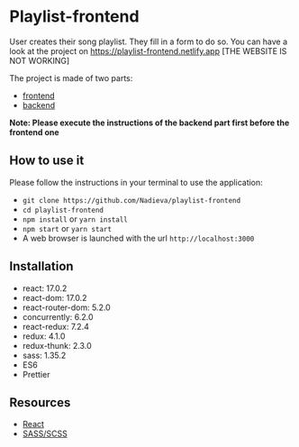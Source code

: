 # Playlist-frontend

User creates their song playlist. They fill in a form to do so.
You can have a look at the project on https://playlist-frontend.netlify.app [THE WEBSITE IS NOT WORKING]


The project is made of two parts:

- [frontend](https://github.com/Nadieva/playlist-frontend)
- [backend](https://github.com/Nadieva/playlist-backend)

**Note: Please execute the instructions of the backend part first before the frontend one**

## How to use it

Please follow the instructions in your terminal to use the application:

- `git clone https://github.com/Nadieva/playlist-frontend`
- `cd playlist-frontend`
- `npm install` or `yarn install`
- `npm start` or `yarn start`
- A web browser is launched with the url `http://localhost:3000`

## Installation

- react: 17.0.2
- react-dom: 17.0.2
- react-router-dom: 5.2.0
- concurrently: 6.2.0
- react-redux: 7.2.4
- redux: 4.1.0
- redux-thunk: 2.3.0
- sass: 1.35.2
- ES6
- Prettier

## Resources

- [React](https://github.com/facebook/react)
- [SASS/SCSS](https://sass-lang.com/)
